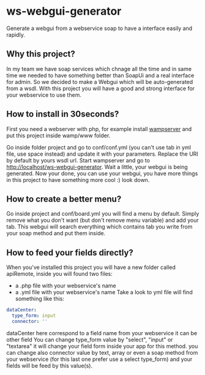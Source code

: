 ws-webgui-generator
===================

Generate a webgui from a webservice soap to have a interface easily and rapidly.

Why this project?
------------------
In my team we have soap services which chnage all the time and in same time we needed to have something better than SoapUi and a real interface for admin. So we decided to make a Webgui which will be auto-generated from a wsdl.
With this project you will have a good and strong interface for your webservice to use them.

How to install in 30seconds?
----------------
First you need a webserver with php, for example install [wampserver](http://www.wampserver.com/) and put this project inside wamp/www folder.

Go inside folder project and go to conf/conf.yml (you can't use tab in yml file, use space instead) and update it with your parameters. Replace the URI by default by yours wsdl url.
Start wampserver and go to [http://localhost/ws-webgui-generator](http://localhost/ws-webgui-generator). Wait a little, your webgui is being generated.
Now your done, you can use your webgui, you have more things in this project to have something more cool :) look down.

How to create a better menu?
---------------------
Go inside project and conf/board.yml you will find a menu by default. Simply remove what you don't want (but don't remove menu variable) and add your tab. This webgui will search everything which contains tab you write from your soap method and put them inside.

How to feed your fields directly?
-----------------------
When you've installed this project you will have a new folder called apiRemote, inside you will found two files:
- a .php file with your webservice's name
- a .yml file with your webservice's name
Take a look to yml file will find something like this:
```yml
dataCenter:
  type_form: input
  connector: ''
```
dataCenter here correspond to a field name from your webservice it can be other field
You can change type_form value by "select", "input" or "textarea" it will change your field form inside your app for this method.
you can change also connector value by text, array or even a soap method from your webservice (for this last one prefer use a select type_form) and your fields will be feed by this value(s).
